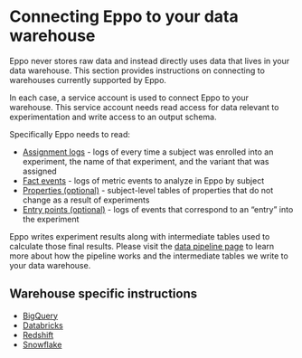 # Connecting Eppo to your data warehouse

Eppo never stores raw data and instead directly uses data that lives in your data warehouse. This section provides instructions on connecting to warehouses currently supported by Eppo.

In each case, a service account is used to connect Eppo to your warehouse. This service account needs read access for data relevant to experimentation and write access to an output schema.

Specifically Eppo needs to read:
* [Assignment logs](/data-management/definitions/assignment-sql) - logs of every time a subject was enrolled into an experiment, the name of that experiment, and the variant that was assigned
* [Fact events](/data-management/definitions/fact-sql) - logs of metric events to analyze in Eppo by subject
* [Properties (optional)](/data-management/definitions/property-sql) - subject-level tables of properties that do not change as a result of experiments
* [Entry points (optional)](/statistics/sample-size-calculator/setup/#defining-an-entry-point) - logs of events that correspond to an “entry” into the experiment

Eppo writes experiment results along with intermediate tables used to calculate those final results. Please visit the [data pipeline page](/data-management/data-pipeline) to learn more about how the pipeline works and the intermediate tables we write to your data warehouse.

## Warehouse specific instructions
- [BigQuery](/data-management/connecting-dwh/bigquery)
- [Databricks](/data-management/connecting-dwh/databricks)
- [Redshift](/data-management/connecting-dwh/redshift)
- [Snowflake](/data-management/connecting-dwh/snowflake)
